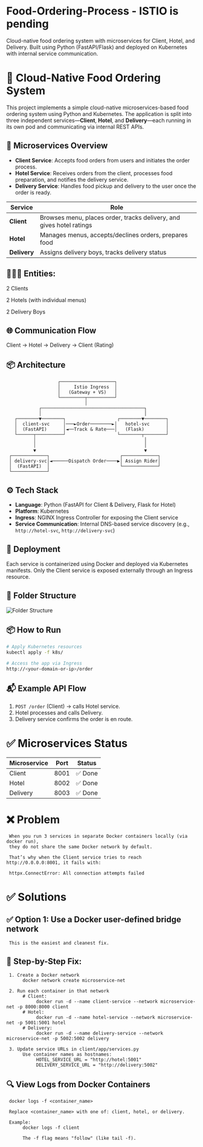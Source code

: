 # Food-Ordering-Process - ISTIO is pending
Cloud-native food ordering system with microservices for Client, Hotel, and Delivery. Built using Python (FastAPI/Flask) and deployed on Kubernetes with internal service communication.


# 🍔 Cloud-Native Food Ordering System

This project implements a simple cloud-native microservices-based food ordering system using Python and Kubernetes. The application is split into three independent services—**Client**, **Hotel**, and **Delivery**—each running in its own pod and communicating via internal REST APIs.

## 🧱 Microservices Overview

* **Client Service**: Accepts food orders from users and initiates the order process.
* **Hotel Service**: Receives orders from the client, processes food preparation, and notifies the delivery service.
* **Delivery Service**: Handles food pickup and delivery to the user once the order is ready.

| Service      | Role                                                                 |
| ------------ | -------------------------------------------------------------------- |
| **Client**   | Browses menu, places order, tracks delivery, and gives hotel ratings |
| **Hotel**    | Manages menus, accepts/declines orders, prepares food                |
| **Delivery** | Assigns delivery boys, tracks delivery status                        |

## 🧑‍🤝‍🧑 Entities:
2 Clients

2 Hotels (with individual menus)

2 Delivery Boys

## 🌐 Communication Flow
Client -> Hotel -> Delivery -> Client (Rating)

## 📦 Architecture
                       ┌────────────────────┐
                       │     Istio Ingress  │
                       │   (Gateway + VS)   │
                       └─────────┬──────────┘
                                 │
                ┌──────────────────────────────────────┐
                │                                      │
       ┌────────▼────────┐                   ┌────────▼────────┐
       │  client-svc     │───►Order────────►│   hotel-svc      │
       │  (FastAPI)      │◄──Track & Rate───│   (Flask)        │
       └──────┬──────────┘                   └────────┬────────┘
              │                                        │
              │                                        │
              ▼                                        ▼
     ┌─────────────┐                          ┌─────────────┐
     │ delivery-svc│◄──────Dispatch Order────▶│ Assign Rider│
     │  (FastAPI)  │                          └─────────────┘
     └─────────────┘
 




## ⚙️ Tech Stack

* **Language**: Python (FastAPI for Client & Delivery, Flask for Hotel)
* **Platform**: Kubernetes
* **Ingress**: NGINX Ingress Controller for exposing the Client service
* **Service Communication**: Internal DNS-based service discovery (e.g., `http://hotel-svc`, `http://delivery-svc`)

## 🚀 Deployment

Each service is containerized using Docker and deployed via Kubernetes manifests. Only the Client service is exposed externally through an Ingress resource.

## 📂 Folder Structure

![Folder Structure](Readme-images/FolderStructure.png)

## 📦 How to Run

```bash
# Apply Kubernetes resources
kubectl apply -f k8s/

# Access the app via Ingress
http://<your-domain-or-ip>/order
```

## 📬 Example API Flow

1. `POST /order` (Client) → calls Hotel service.
2. Hotel processes and calls Delivery.
3. Delivery service confirms the order is en route.


# ✅ Microservices Status

| Microservice | Port | Status |
| ------------ | ---- | ------ |
| Client       | 8001 | ✅ Done |
| Hotel        | 8002 | ✅ Done |
| Delivery     | 8003 | ✅ Done |


# ❌ Problem
     When you run 3 services in separate Docker containers locally (via docker run), 
     they do not share the same Docker network by default.

     That’s why when the Client service tries to reach  http://0.0.0.0:8001, it fails with:

     httpx.ConnectError: All connection attempts failed


# ✅ Solutions
## ✅ Option 1: Use a Docker user-defined bridge network

     This is the easiest and cleanest fix.

## 🔧 Step-by-Step Fix:
     1. Create a Docker network
          docker network create microservice-net

     2. Run each container in that network
          # Client:
               docker run -d --name client-service --network microservice-net -p 8000:8000 client
          # Hotel:
               docker run -d --name hotel-service --network microservice-net -p 5001:5001 hotel
          # Delivery:
               docker run -d --name delivery-service --network microservice-net -p 5002:5002 delivery

     3. Update service URLs in client/app/services.py
          Use container names as hostnames:
               HOTEL_SERVICE_URL = "http://hotel:5001"
               DELIVERY_SERVICE_URL = "http://delivery:5002"


## 🔍 View Logs from Docker Containers
     docker logs -f <container_name>

     Replace <container_name> with one of: client, hotel, or delivery.

     Example:
          docker logs -f client

          The -f flag means "follow" (like tail -f).
